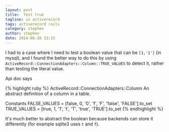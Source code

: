 ```yaml
---
layout: post
title:  Test true
tagline: in activerecord
tags: activerecord rails
category: stephen
author: stephen
date: 2014-06-26 13:15
---
```

I had to a case where I need to test a boolean value that can be `[1,'1']` (in mysql), and I found the better way to do this by using
`ActiveRecord::ConnectionAdapters::Column::TRUE_VALUES` to detect it, rather than testing the literal value.

Api doc says

{% highlight ruby %}
ActiveRecord::ConnectionAdapters::Column
An abstract definition of a column in a table.

Constants
FALSE_VALUES = [false, 0, '0', 'f', 'F', 'false', 'FALSE'].to_set
TRUE_VALUES = [true, 1, '1', 't', 'T', 'true', 'TRUE'].to_set
{% endhighlight %}

It's much better to abstract the boolean because backends can store it differently (for example sqlite3 uses `t` and `f`).
